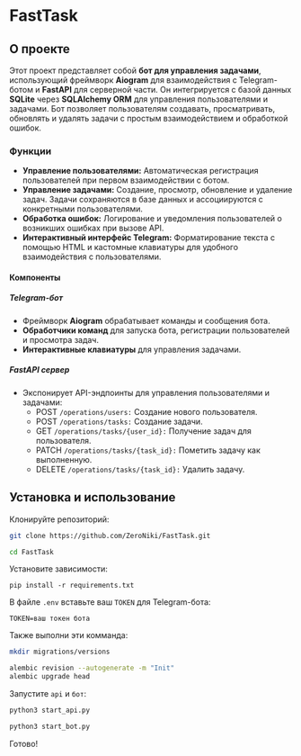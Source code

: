 # FastTask
## О проекте
Этот проект представляет собой **бот для управления задачами**, использующий фреймворк **Aiogram** для взаимодействия с Telegram-ботом и **FastAPI** для серверной части. Он интегрируется с базой данных **SQLite** через **SQLAlchemy ORM** для управления пользователями и задачами. Бот позволяет пользователям создавать, просматривать, обновлять и удалять задачи с простым взаимодействием и обработкой ошибок.

### Функции
- <b>Управление пользователями:</b> Автоматическая регистрация пользователей при первом взаимодействии с ботом.
- <b>Управление задачами:</b> Создание, просмотр, обновление и удаление задач. Задачи сохраняются в базе данных и ассоциируются с конкретными пользователями.
- <b>Обработка ошибок:</b> Логирование и уведомления пользователей о возникших ошибках при вызове API.
- <b>Интерактивный интерфейс Telegram:</b> Форматирование текста с помощью HTML и кастомные клавиатуры для удобного взаимодействия с пользователями.

#### Компоненты
##### Telegram-бот
- Фреймворк <b>Aiogram</b> обрабатывает команды и сообщения бота.
- <b>Обработчики команд</b> для запуска бота, регистрации пользователей и просмотра задач.
- <b>Интерактивные клавиатуры</b> для управления задачами.

##### FastAPI сервер
- Экспонирует API-эндпоинты для управления пользователями и задачами:
    - POST `/operations/users:` Создание нового пользователя.
    - POST `/operations/tasks:` Создание задачи.
    - GET `/operations/tasks/{user_id}:` Получение задач для пользователя.
    - PATCH `/operations/tasks/{task_id}:` Пометить задачу как выполненную.
    - DELETE `/operations/tasks/{task_id}:` Удалить задачу.


## Установка и использование

Клонируйте репозиторий:
```sh
git clone https://github.com/ZeroNiki/FastTask.git

cd FastTask
```

Установите зависимости:
```
pip install -r requirements.txt 
```

В файле `.env` вставьте ваш `TOKEN` для Telegram-бота:
```
TOKEN=ваш токен бота
```

Также выполни эти комманда:
```sh
mkdir migrations/versions

alembic revision --autogenerate -m "Init"
alembic upgrade head
```

Запустите `api` и `бот`:
```sh
python3 start_api.py 

python3 start_bot.py 
```

Готово!

